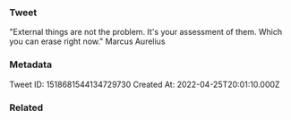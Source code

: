 ### Tweet
"External things are not the problem. It's your assessment of them. Which you can erase right now." Marcus Aurelius

### Metadata
Tweet ID: 1518681544134729730
Created At: 2022-04-25T20:01:10.000Z

### Related

